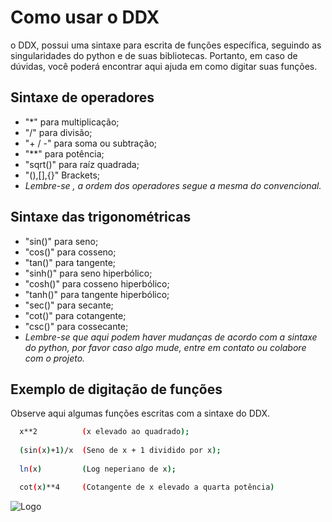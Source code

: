 
# Como usar o DDX

o DDX, possui uma sintaxe para escrita de funções específica, seguindo as singularidades do python e de suas bibliotecas. Portanto, em caso de dúvidas, você poderá encontrar aqui ajuda em como digitar suas funções.




## Sintaxe de operadores

- "*"        para multiplicação;
- "/"        para divisão;
- "+ / -"    para soma ou subtração;
- "**"       para potência;
- "sqrt()"   para raíz quadrada;
- "(),[],{}" Brackets;
- *Lembre-se , a ordem dos operadores segue a mesma do convencional.*


## Sintaxe das trigonométricas

- "sin()"   para seno;
- "cos()"   para cosseno;
- "tan()"   para tangente;
- "sinh()"  para seno hiperbólico;
- "cosh()"  para cosseno hiperbólico;
- "tanh()"  para tangente hiperbólico;
- "sec()"   para secante;
- "cot()"   para cotangente;
- "csc()"   para cossecante;
- *Lembre-se que aqui podem haver mudanças de acordo com a sintaxe do python, por favor caso algo mude, entre em contato ou colabore com o projeto.*


## Exemplo de digitação de funções

Observe aqui algumas funções escritas com a sintaxe do DDX.

```bash
  x**2          (x elevado ao quadrado);
  
  (sin(x)+1)/x  (Seno de x + 1 dividido por x);
  
  ln(x)         (Log neperiano de x);

  cot(x)**4     (Cotangente de x elevado a quarta potência)            
```
![Logo](https://i.ibb.co/Wty7gJY/logoddx.png)

